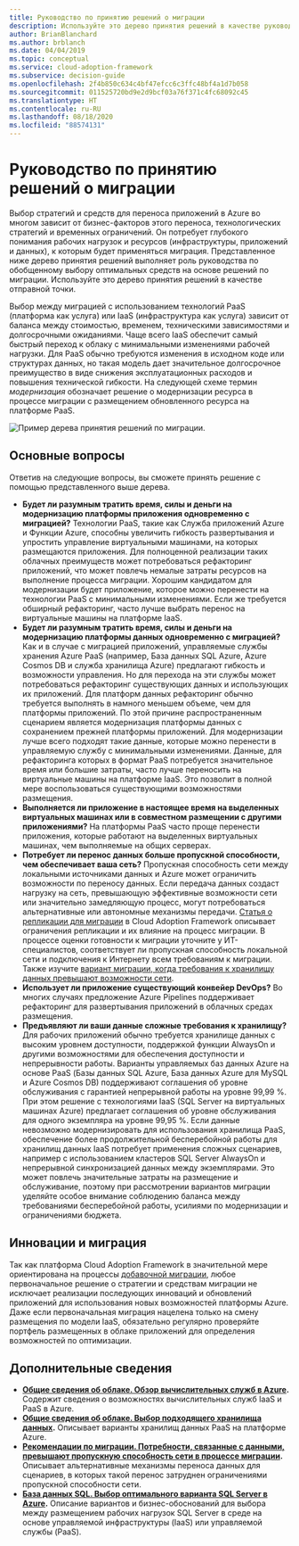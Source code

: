 ```yaml
---
title: Руководство по принятию решений о миграции
description: Используйте это дерево принятия решений в качестве руководства по обобщенному выбору оптимальных средств в зависимости от решений по миграции.
author: BrianBlanchard
ms.author: brblanch
ms.date: 04/04/2019
ms.topic: conceptual
ms.service: cloud-adoption-framework
ms.subservice: decision-guide
ms.openlocfilehash: 2f4b850c634c4bf47efcc6c3ffc48bf4a1d7b058
ms.sourcegitcommit: 011525720bd9e2d9bcf03a76f371c4fc68092c45
ms.translationtype: HT
ms.contentlocale: ru-RU
ms.lasthandoff: 08/18/2020
ms.locfileid: "88574131"
---
```

# <a name="migration-tools-decision-guide"></a>Руководство по принятию решений о миграции

Выбор стратегий и средств для переноса приложений в Azure во многом зависит от бизнес-факторов этого переноса, технологических стратегий и временных ограничений. Он потребует глубокого понимания рабочих нагрузок и ресурсов (инфраструктуры, приложений и данных), к которым будет применяться миграция. Представленное ниже дерево принятия решений выполняет роль руководства по обобщенному выбору оптимальных средств на основе решений по миграции. Используйте это дерево принятия решений в качестве отправной точки.

Выбор между миграцией с использованием технологий PaaS (платформа как услуга) или IaaS (инфраструктура как услуга) зависит от баланса между стоимостью, временем, техническими зависимостями и долгосрочными ожиданиями. Чаще всего IaaS обеспечит самый быстрый переход к облаку с минимальными изменениями рабочей нагрузки. Для PaaS обычно требуются изменения в исходном коде или структурах данных, но такая модель дает значительное долгосрочное преимущество в виде снижения эксплуатационных расходов и повышения технической гибкости. На следующей схеме термин _модернизация_ обозначает решение о модернизации ресурса в процессе миграции с размещением обновленного ресурса на платформе PaaS.

![Пример дерева принятия решений по миграции.](../../_images/migrate/migration-tools-decision-tree.png)

## <a name="key-questions"></a>Основные вопросы

Ответив на следующие вопросы, вы сможете принять решение с помощью представленного выше дерева.

- **Будет ли разумным тратить время, силы и деньги на модернизацию платформы приложения одновременно с миграцией?** Технологии PaaS, такие как Служба приложений Azure и Функции Azure, способны увеличить гибкость развертывания и упростить управление виртуальными машинами, на которых размещаются приложения. Для полноценной реализации таких облачных преимуществ может потребоваться рефакторинг приложений, что может повлечь немалые затраты ресурсов на выполнение процесса миграции. Хорошим кандидатом для модернизации будет приложение, которое можно перенести на технологии PaaS с минимальными изменениями. Если же требуется обширный рефакторинг, часто лучше выбрать перенос на виртуальные машины на платформе IaaS.
- **Будет ли разумным тратить время, силы и деньги на модернизацию платформы данных одновременно с миграцией?** Как и в случае с миграцией приложений, управляемые службы хранения Azure PaaS (например, База данных SQL Azure, Azure Cosmos DB и служба хранилища Azure) предлагают гибкость и возможности управления. Но для перехода на эти службы может потребоваться рефакторинг существующих данных и использующих их приложений. Для платформ данных рефакторинг обычно требуется выполнять в намного меньшем объеме, чем для платформы приложений. По этой причине распространенным сценарием является модернизация платформы данных с сохранением прежней платформы приложений. Для модернизации лучше всего подходят такие данные, которые можно перенести в управляемую службу с минимальными изменениями. Данные, для рефакторинга которых в формат PaaS потребуется значительное время или большие затраты, часто лучше переносить на виртуальные машины на платформе IaaS. Это позволит в полной мере воспользоваться существующими возможностями размещения.
- **Выполняется ли приложение в настоящее время на выделенных виртуальных машинах или в совместном размещении с другими приложениями?** На платформы PaaS часто проще перенести приложения, которые работают на выделенных виртуальных машинах, чем выполняемые на общих серверах.
- **Потребует ли перенос данных больше пропускной способности, чем обеспечивает ваша сеть?** Пропускная способность сети между локальными источниками данных и Azure может ограничить возможности по переносу данных. Если передача данных создаст нагрузку на сеть, превышающую эффективные возможности сети или значительно замедляющую процесс, могут потребоваться альтернативные или автономные механизмы передачи. [Статья о репликации для миграции](../../migrate/migration-considerations/migrate/replicate.md#replication-risks---physics-of-replication) в Cloud Adoption Framework описывает ограничения репликации и их влияние на процесс миграции. В процессе оценки готовности к миграции уточните у ИТ-специалистов, соответствует ли пропускная способность локальной сети и подключения к Интернету всем требованиям к миграции. Также изучите [вариант миграции, когда требования к хранилищу данных превышают возможности сети](../../migrate/azure-best-practices/network-capacity-exceeded.md#suggested-prerequisites).
- **Использует ли приложение существующий конвейер DevOps?** Во многих случаях предложение Azure Pipelines поддерживает рефакторинг для развертывания приложений в облачных средах размещения.
- **Предъявляют ли ваши данные сложные требования к хранилищу?** Для рабочих приложений обычно требуется хранилище данных с высоким уровнем доступности, поддержкой функции AlwaysOn и другими возможностями для обеспечения доступности и непрерывности работы. Варианты управляемых баз данных Azure на основе PaaS (Базы данных SQL Azure, База данных Azure для MySQL и Azure Cosmos DB) поддерживают соглашения об уровне обслуживания с гарантией непрерывной работы на уровне 99,99 %. При этом решение с технологиями IaaS (SQL Server на виртуальных машинах Azure) предлагает соглашения об уровне обслуживания для одного экземпляра на уровне 99,95 %. Если данные невозможно модернизировать для использования хранилища PaaS, обеспечение более продолжительной бесперебойной работы для хранилищ данных IaaS потребует применения сложных сценариев, например с использованием кластеров SQL Server AlwaysOn и непрерывной синхронизацией данных между экземплярами. Это может повлечь значительные затраты на размещение и обслуживание, поэтому при рассмотрении вариантов миграции уделяйте особое внимание соблюдению баланса между требованиями бесперебойной работы, усилиями по модернизации и ограничениями бюджета.

## <a name="innovation-and-migration"></a>Инновации и миграция

Так как платформа Cloud Adoption Framework в значительной мере ориентирована на процессы [добавочной миграции](../../migrate/index.md#migration-effort), любое первоначальное решение о стратегии и средствам миграции не исключает реализации последующих инноваций и обновлений приложений для использования новых возможностей платформы Azure. Даже если первоначальная миграция нацелена только на смену размещения по модели IaaS, обязательно регулярно проверяйте портфель размещенных в облаке приложений для определения возможностей по оптимизации.

## <a name="learn-more"></a>Дополнительные сведения

- **[Общие сведения об облаке. Обзор вычислительных служб в Azure](/azure/architecture/guide/technology-choices/compute-decision-tree).** Содержит сведения о возможностях вычислительных служб IaaS и PaaS в Azure.
- **[Общие сведения об облаке. Выбор подходящего хранилища данных](/azure/architecture/guide/technology-choices/data-store-overview).** Описывает варианты хранилищ данных PaaS на платформе Azure.
- **[Рекомендации по миграции. Потребности, связанные с данными, превышают пропускную способность сети в процессе миграции](../../migrate/azure-best-practices/network-capacity-exceeded.md).** Описывает альтернативные механизмы переноса данных для сценариев, в которых такой перенос затруднен ограничениями пропускной способности сети.
- **[База данных SQL. Выбор оптимального варианта SQL Server в Azure](/azure/sql-database/sql-database-paas-vs-sql-server-iaas#business-motivations-for-choosing-databases-managed-instances-or-sql-virtual-machines).** Описание вариантов и бизнес-обоснований для выбора между размещением рабочих нагрузок SQL Server в среде на основе управляемой инфраструктуры (IaaS) или управляемой службы (PaaS).
